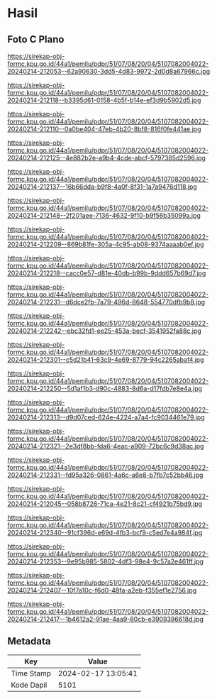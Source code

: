# Hasil

## Foto C Plano

https://sirekap-obj-formc.kpu.go.id/44a1/pemilu/pdpr/51/07/08/20/04/5107082004022-20240214-212053--62a90630-3dd5-4d83-9972-2d0d8a67966c.jpg

https://sirekap-obj-formc.kpu.go.id/44a1/pemilu/pdpr/51/07/08/20/04/5107082004022-20240214-212118--b3395d61-0158-4b5f-b14e-ef3d9b5902d5.jpg

https://sirekap-obj-formc.kpu.go.id/44a1/pemilu/pdpr/51/07/08/20/04/5107082004022-20240214-212110--0a0be404-47eb-4b20-8bf8-816f0fe441ae.jpg

https://sirekap-obj-formc.kpu.go.id/44a1/pemilu/pdpr/51/07/08/20/04/5107082004022-20240214-212125--4e882b2e-a9b4-4cde-abcf-5797385d2596.jpg

https://sirekap-obj-formc.kpu.go.id/44a1/pemilu/pdpr/51/07/08/20/04/5107082004022-20240214-212137--16b66dda-b9f8-4a0f-8f31-1a7a9476d118.jpg

https://sirekap-obj-formc.kpu.go.id/44a1/pemilu/pdpr/51/07/08/20/04/5107082004022-20240214-212148--2f201aee-7136-4632-9f10-b9f56b35099a.jpg

https://sirekap-obj-formc.kpu.go.id/44a1/pemilu/pdpr/51/07/08/20/04/5107082004022-20240214-212209--869b81fe-305a-4c95-ab08-9374aaaab0ef.jpg

https://sirekap-obj-formc.kpu.go.id/44a1/pemilu/pdpr/51/07/08/20/04/5107082004022-20240214-212218--cacc0e57-d81e-40db-b99b-9ddd657b69d7.jpg

https://sirekap-obj-formc.kpu.go.id/44a1/pemilu/pdpr/51/07/08/20/04/5107082004022-20240214-212231--d6dce2fb-7a79-496d-8648-554770dfb9b8.jpg

https://sirekap-obj-formc.kpu.go.id/44a1/pemilu/pdpr/51/07/08/20/04/5107082004022-20240214-212242--ebc32fd1-ee25-453a-becf-3541952fa88c.jpg

https://sirekap-obj-formc.kpu.go.id/44a1/pemilu/pdpr/51/07/08/20/04/5107082004022-20240214-212301--c5d21b41-63c9-4e69-8779-94c2265abaf4.jpg

https://sirekap-obj-formc.kpu.go.id/44a1/pemilu/pdpr/51/07/08/20/04/5107082004022-20240214-212250--5d1af1b3-d90c-4883-8d6a-d17fdb7e8e4a.jpg

https://sirekap-obj-formc.kpu.go.id/44a1/pemilu/pdpr/51/07/08/20/04/5107082004022-20240214-212313--d9d07ced-624e-4224-a7a4-fc9034461e79.jpg

https://sirekap-obj-formc.kpu.go.id/44a1/pemilu/pdpr/51/07/08/20/04/5107082004022-20240214-212321--2e3df8bb-fda6-4eac-a909-72bc6c9d38ac.jpg

https://sirekap-obj-formc.kpu.go.id/44a1/pemilu/pdpr/51/07/08/20/04/5107082004022-20240214-212331--fd95a326-0861-4a6c-a6e8-b7fb7c52bb46.jpg

https://sirekap-obj-formc.kpu.go.id/44a1/pemilu/pdpr/51/07/08/20/04/5107082004022-20240214-212045--058b8726-71ca-4e21-8c21-cf4921b75bd9.jpg

https://sirekap-obj-formc.kpu.go.id/44a1/pemilu/pdpr/51/07/08/20/04/5107082004022-20240214-212340--91cf396d-e69d-4fb3-bcf9-c5ed7e4a984f.jpg

https://sirekap-obj-formc.kpu.go.id/44a1/pemilu/pdpr/51/07/08/20/04/5107082004022-20240214-212353--9e95b985-5802-4df3-98e4-9c57a2e461ff.jpg

https://sirekap-obj-formc.kpu.go.id/44a1/pemilu/pdpr/51/07/08/20/04/5107082004022-20240214-212407--10f7a10c-f6d0-48fa-a2eb-f355ef1e2756.jpg

https://sirekap-obj-formc.kpu.go.id/44a1/pemilu/pdpr/51/07/08/20/04/5107082004022-20240214-212417--1b4612a2-91ae-4aa9-80cb-e3909396618d.jpg


## Metadata

| Key        | Value               |
| ---------- | ------------------- |
| Time Stamp | 2024-02-17 13:05:41 |
| Kode Dapil | 5101                |



